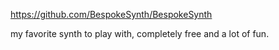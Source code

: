 https://github.com/BespokeSynth/BespokeSynth

my favorite synth to play with, completely free and a lot of fun.